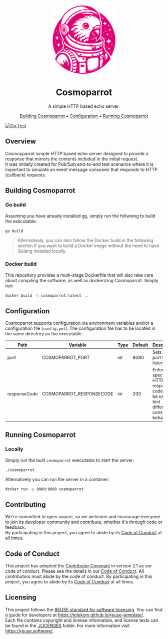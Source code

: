 <!--
Copyright 2024 Deutsche Telekom IT GmbH

SPDX-License-Identifier: Apache-2.0
-->

<p align="center">
  <img src="docs/img/cosmoparrot-logo.svg" alt="Cosmoparrot logo" width="200">
  <h1 align="center">Cosmoparrot</h1>
</p>

<p align="center">
  A simple HTTP based echo server.
</p>

<p align="center">
  <a href="#building-cosmoparrot">Building Cosmoparrot</a> •
  <a href="#configuration">Configuration</a> •
  <a href="#running-cosmoparrot">Running Cosmoparrot</a>
</p>

<!--
[![REUSE status](https://api.reuse.software/badge/github.com/telekom/pubsub-horizon-cosmoparrot)](https://api.reuse.software/info/github.com/telekom/pubsub-horizon-cosmoparrot)
-->
[![Go Test](https://github.com/telekom/pubsub-horizon-cosmoparrot/actions/workflows/go-test.yml/badge.svg)](https://github.com/telekom/pubsub-horizon-cosmoparrot/actions/workflows/go-test.yml)

## Overview
Cosmosparrot simple HTTP based echo server designed to provide a response that mirrors the contents included in the initial request.  
It was initially created for Pub/Sub end-to-end test scenarios where it is important to simulate an event message consumer that responds to HTTP (callback) requests.

## Building Cosmoparrot

### Go build

Assuming you have already installed [go](https://go.dev/), simply run the follwoing to build the executable:
```bash
go build
```

> Alternatively, you can also follow the Docker build in the following section if you want to build a Docker image without the need to have Golang installed locally.

### Docker build

This repository provides a multi-stage Dockerfile that will also take care about compiling the software, as well as dockerizing Cosmoparrot. Simply run:

```bash
docker build -t cosmoparrot:latest  . 
```

## Configuration
Cosmoparrot supports configuration via environment variables and/or a configuration file (`config.yml`). The configuration file has to be located in the same directory as the executable.

| Path                       | Variable                 | Type | Default | Description                                                                              |
|----------------------------|--------------------------|------|---------|------------------------------------------------------------------------------------------|
| port                       | COSMOPARROT_PORT         | int  | 8080    | Sets the port to listen on.                                                              |
| responseCode               | COSMOPARROT_RESPONSECODE | int  | 200     | Enforces a specific HTTP response code. Can be used to test different consumer behavior. |


## Running Cosmoparrot
### Locally

Simply run the built `cosmoparrot` executable to start the server:
```shell
./cosmoparrot
```

Alternatively you can run the server in a container: 

```bash
docker run -p 8080:8080 cosmoparrot
```
## Contributing

We're committed to open source, so we welcome and encourage everyone to join its developer community and contribute, whether it's through code or feedback.  
By participating in this project, you agree to abide by its [Code of Conduct](./CODE_OF_CONDUCT.md) at all times.

## Code of Conduct
This project has adopted the [Contributor Covenant](https://www.contributor-covenant.org/) in version 2.1 as our code of conduct. Please see the details in our [Code of Conduct](CODE_OF_CONDUCT.md). All contributors must abide by the code of conduct.
By participating in this project, you agree to abide by its [Code of Conduct](./CODE_OF_CONDUCT.md) at all times.

## Licensing

This project follows the [REUSE standard for software licensing](https://reuse.software/). You can find a guide for developers at https://telekom.github.io/reuse-template/.   
Each file contains copyright and license information, and license texts can be found in the [./LICENSES](./LICENSES) folder. For more information visit https://reuse.software/.
